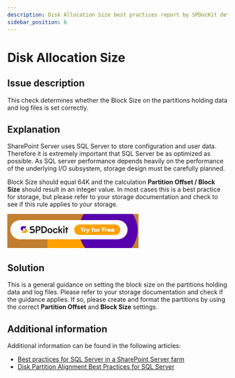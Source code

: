 ```yaml
---
description: Disk Allocation Size best practices report by SPDocKit determines whether the Block Size on the partitions holding data and log files is set correctly.
sidebar_position: 6
---
```


# Disk Allocation Size

## Issue description

This check determines whether the Block Size on the partitions holding data and log files is set correctly.

## Explanation

SharePoint Server uses SQL Server to store configuration and user data. Therefore it is extremely important that SQL Server be as optimized as possible. As SQL server performance depends heavily on the performance of the underlying I/O subsystem, storage design must be carefully planned.

Block Size should equal 64K and the calculation **Partition Offset / Block Size** should result in an integer value. In most cases this is a best practice for storage, but please refer to your storage documentation and check to see if this rule applies to your storage.

[![Download SPDocKit](../../static/img/spdockit-download.png)](http://bit.ly/2US0Zna)

## Solution

This is a general guidance on setting the block size on the partitions holding data and log files. Please refer to your storage documentation and check if the guidance applies. If so, please create and format the partitions by using the correct **Partition Offset** and **Block Size** settings.

## Additional information

Additional information can be found in the following articles:

* [Best practices for SQL Server in a SharePoint Server farm](https://technet.microsoft.com/en-us/library/hh292622.aspx)
* [Disk Partition Alignment Best Practices for SQL Server](https://technet.microsoft.com/en-us/library/dd758814%28v=sql.100%29.aspx)


